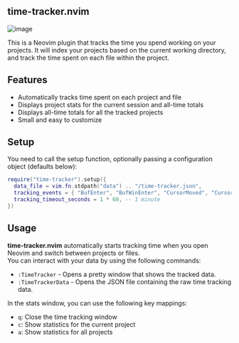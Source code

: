 ## time-tracker.nvim

![image](https://github.com/3rd/time-tracker.nvim/assets/59587503/eb5b87ca-86ce-4c5c-b3e5-aec25a0797ad)

This is a Neovim plugin that tracks the time you spend working on your projects.
It will index your projects based on the current working directory, and track the time spent on each file within the project.

## Features

- Automatically tracks time spent on each project and file
- Displays project stats for the current session and all-time totals
- Displays all-time totals for all the tracked projects
- Small and easy to customize

## Setup

You need to call the setup function, optionally passing a configuration object (defaults below):

```lua
require("time-tracker").setup({
  data_file = vim.fn.stdpath("data") .. "/time-tracker.json",
  tracking_events = { "BufEnter", "BufWinEnter", "CursorMoved", "CursorMovedI", "WinScrolled" },
  tracking_timeout_seconds = 1 * 60, -- 1 minute
})
```

## Usage

**time-tracker.nvim** automatically starts tracking time when you open Neovim and switch between projects or files.
\
You can interact with your data by using the following commands:

- `:TimeTracker` - Opens a pretty window that shows the tracked data.
- `:TimeTrackerData` - Opens the JSON file containing the raw time tracking data.

In the stats window, you can use the following key mappings:

- `q`: Close the time tracking window
- `c`: Show statistics for the current project
- `a`: Show statistics for all projects
